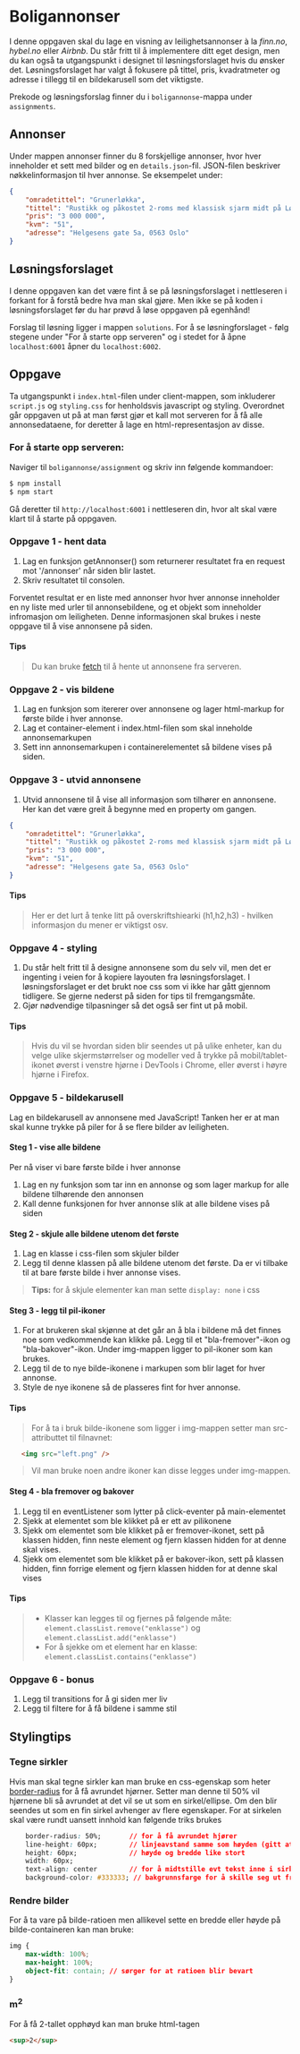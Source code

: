 # Boligannonser

I denne oppgaven skal du lage en visning av leilighetsannonser à la _finn.no_, _hybel.no_ eller _Airbnb_. Du står fritt til å implementere ditt eget design, men du kan også ta utgangspunkt i designet til løsningsforslaget hvis du ønsker det. Løsningsforslaget har valgt å fokusere på tittel, pris, kvadratmeter og adresse i tillegg til en bildekarusell som det viktigste.

Prekode og løsningsforslag finner du i `boligannonse`-mappa under `assignments`.

## Annonser

Under mappen annonser finner du 8 forskjellige annonser, hvor hver inneholder et sett med bilder og en `details.json`-fil. JSON-filen beskriver nøkkelinformasjon til hver annonse. Se eksempelet under:

```json
{
    "omradetittel": "Grunerløkka",
    "tittel": "Rustikk og påkostet 2-roms med klassisk sjarm midt på Løkka! Sydvendt balkong. Peis. Fredelige omgivelser.",
    "pris": "3 000 000",
    "kvm": "51",
    "adresse": "Helgesens gate 5a, 0563 Oslo"
}
```

## Løsningsforslaget

I denne oppgaven kan det være fint å se på løsningsforslaget i nettleseren i forkant for å forstå bedre hva man skal gjøre. Men ikke se på koden i løsningsforslaget før du har prøvd å løse oppgaven på egenhånd!

Forslag til løsning ligger i mappen `solutions`. For å se løsningforslaget - følg stegene under "For å starte opp serveren" og i stedet for å åpne `localhost:6001` åpner du `localhost:6002`.

## Oppgave

Ta utgangspunkt i `index.html`-filen under client-mappen, som inkluderer `script.js` og `styling.css` for henholdsvis javascript og styling.
Overordnet går oppgaven ut på at man først gjør et kall mot serveren for å få alle annonsedataene, for deretter å lage en html-representasjon av disse.

### For å starte opp serveren:

Naviger til `boligannonse/assignment` og skriv inn følgende kommandoer:

```sh
$ npm install
$ npm start
```

Gå deretter til `http://localhost:6001` i nettleseren din, hvor alt skal være klart til å starte på oppgaven.

### Oppgave 1 - hent data

1. Lag en funksjon getAnnonser() som returnerer resultatet fra en request mot '/annonser' når siden blir lastet.
2. Skriv resultatet til consolen.

Forventet resultat er en liste med annonser hvor hver annonse inneholder en ny liste med urler til annonsebildene, og et objekt som inneholder infromasjon om leiligheten. Denne informasjonen skal brukes i neste oppgave til å vise annonsene på siden.

#### Tips

> Du kan bruke [fetch](https://developer.mozilla.org/en-US/docs/Web/API/Fetch_API/Using_Fetch) til å hente ut annonsene fra serveren.

### Oppgave 2 - vis bildene

1. Lag en funksjon som itererer over annonsene og lager html-markup for første bilde i hver annonse.
2. Lag et container-element i index.html-filen som skal inneholde annonsemarkupen
3. Sett inn annonsemarkupen i containerelementet så bildene vises på siden.

### Oppgave 3 - utvid annonsene

1.  Utvid annonsene til å vise all informasjon som tilhører en annonsene. Her kan det være greit å begynne med en property om gangen.

```json
{
    "omradetittel": "Grunerløkka",
    "tittel": "Rustikk og påkostet 2-roms med klassisk sjarm midt på Løkka! Sydvendt balkong. Peis. Fredelige omgivelser.",
    "pris": "3 000 000",
    "kvm": "51",
    "adresse": "Helgesens gate 5a, 0563 Oslo"
}
```

#### Tips

> Her er det lurt å tenke litt på overskriftshiearki (h1,h2,h3) - hvilken informasjon du mener er viktigst osv.

### Oppgave 4 - styling

1. Du står helt fritt til å designe annonsene som du selv vil, men det er ingenting i veien for å kopiere layouten fra løsningsforslaget. I løsningsforslaget er det brukt noe css som vi ikke har gått gjennom tidligere. Se gjerne nederst på siden for tips til fremgangsmåte.
2. Gjør nødvendige tilpasninger så det også ser fint ut på mobil.

#### Tips

> Hvis du vil se hvordan siden blir seendes ut på ulike enheter, kan du velge ulike skjermstørrelser og modeller ved å trykke på mobil/tablet-ikonet øverst i venstre hjørne i DevTools i Chrome, eller øverst i høyre hjørne i Firefox.

### Oppgave 5 - bildekarusell

Lag en bildekarusell av annonsene med JavaScript! Tanken her er at man skal kunne trykke på piler for å se flere bilder av leiligheten.

#### Steg 1 - vise alle bildene

Per nå viser vi bare første bilde i hver annonse

1. Lag en ny funksjon som tar inn en annonse og som lager markup for alle bildene tilhørende den annonsen
2. Kall denne funksjonen for hver annonse slik at alle bildene vises på siden

#### Steg 2 - skjule alle bildene utenom det første

1. Lag en klasse i css-filen som skjuler bilder
2. Legg til denne klassen på alle bildene utenom det første. Da er vi tilbake til at bare første bilde i hver annonse vises.

> **Tips:** for å skjule elementer kan man sette `display: none` i css

#### Steg 3 - legg til pil-ikoner

1. For at brukeren skal skjønne at det går an å bla i bildene må det finnes noe som vedkommende kan klikke på. Legg til et "bla-fremover"-ikon og "bla-bakover"-ikon.
   Under img-mappen ligger to pil-ikoner som kan brukes.
2. Legg til de to nye bilde-ikonene i markupen som blir laget for hver annonse.
3. Style de nye ikonene så de plasseres fint for hver annonse.

#### Tips

> For å ta i bruk bilde-ikonene som ligger i img-mappen setter man src-attributtet til filnavnet:

```html
   <img src="left.png" />
```

> Vil man bruke noen andre ikoner kan disse legges under img-mappen.

#### Steg 4 - bla fremover og bakover

1. Legg til en eventListener som lytter på click-eventer på main-elementet
2. Sjekk at elementet som ble klikket på er ett av pilikonene
3. Sjekk om elementet som ble klikket på er fremover-ikonet, sett på klassen hidden, finn neste element og fjern klassen hidden for at denne skal vises.
4. Sjekk om elementet som ble klikket på er bakover-ikon, sett på klassen hidden, finn forrige element og fjern klassen hidden for at denne skal vises

#### Tips

> -   Klasser kan legges til og fjernes på følgende måte: `element.classList.remove("enklasse")` og `element.classList.add("enklasse")`
> -   For å sjekke om et element har en klasse: `element.classList.contains("enklasse")`

### Oppgave 6 - bonus

1. Legg til transitions for å gi siden mer liv
2. Legg til filtere for å få bildene i samme stil

## Stylingtips

### Tegne sirkler

Hvis man skal tegne sirkler kan man bruke en css-egenskap som heter [border-radius](https://developer.mozilla.org/en-US/docs/Web/CSS/border-radius) for å få avrundet hjørner. Setter man denne til 50% vil hjørnene bli så avrundet at det vil se ut som en sirkel/ellipse. Om den blir seendes ut som en fin sirkel avhenger av flere egenskaper. For at sirkelen skal være rundt uansett innhold kan følgende triks brukes

```css
    border-radius: 50%;       // for å få avrundet hjører
    line-height: 60px;        // linjeavstand samme som høyden (gitt at det er tekst i sirkelen)
    height: 60px;             // høyde og bredde like stort
    width: 60px;
    text-align: center        // for å midtstille evt tekst inne i sirkelen
    background-color: #333333; // bakgrunnsfarge for å skille seg ut fra resten
```

### Rendre bilder

For å ta vare på bilde-ratioen men allikevel sette en bredde eller høyde på bilde-containeren kan man bruke:

```css
img {
    max-width: 100%;
    max-height: 100%;
    object-fit: contain; // sørger for at ratioen blir bevart
}
```

### m<sup>2</sup>

For å få 2-tallet opphøyd kan man bruke html-tagen

```html
<sup>2</sup>
```
